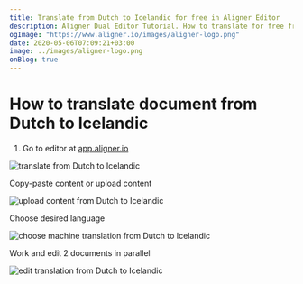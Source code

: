 ```yaml
---
title: Translate from Dutch to Icelandic for free in Aligner Editor
description: Aligner Dual Editor Tutorial. How to translate for free from Dutch to Icelandic. Aligner is multilingual document management platform. 
ogImage: "https://www.aligner.io/images/aligner-logo.png"
date: 2020-05-06T07:09:21+03:00
image: ../images/aligner-logo.png
onBlog: true
---
```


# How to translate document from Dutch to Icelandic

1. Go to editor at [app.aligner.io](https://app.aligner.io "Aligner App web page")

![translate from Dutch to Icelandic](../aligner-blank-editor.png "translate from Dutch to Icelandic")

Copy-paste content or upload content

![upload content from Dutch to Icelandic](../aligner-uploaded-document.png "upload content from Dutch to Icelandic")

Choose desired language

![choose machine translation from Dutch to Icelandic](../aligner-language-dropdown.png "choose machine translation from Dutch to Icelandic")

Work and edit 2 documents in parallel

![edit translation from Dutch to Icelandic](../aligner-double-sitded-editor.png "edit translation from Dutch to Icelandic")

